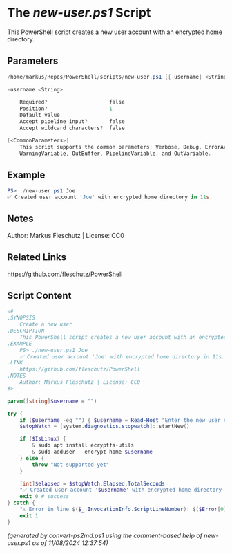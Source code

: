 The *new-user.ps1* Script
===========================

This PowerShell script creates a new user account with an encrypted home directory.

Parameters
----------
```powershell
/home/markus/Repos/PowerShell/scripts/new-user.ps1 [[-username] <String>] [<CommonParameters>]

-username <String>
    
    Required?                    false
    Position?                    1
    Default value                
    Accept pipeline input?       false
    Accept wildcard characters?  false

[<CommonParameters>]
    This script supports the common parameters: Verbose, Debug, ErrorAction, ErrorVariable, WarningAction, 
    WarningVariable, OutBuffer, PipelineVariable, and OutVariable.
```

Example
-------
```powershell
PS> ./new-user.ps1 Joe
✅ Created user account 'Joe' with encrypted home directory in 11s.

```

Notes
-----
Author: Markus Fleschutz | License: CC0

Related Links
-------------
https://github.com/fleschutz/PowerShell

Script Content
--------------
```powershell
<#
.SYNOPSIS
	Create a new user
.DESCRIPTION
	This PowerShell script creates a new user account with an encrypted home directory.
.EXAMPLE
	PS> ./new-user.ps1 Joe
	✅ Created user account 'Joe' with encrypted home directory in 11s.
.LINK
	https://github.com/fleschutz/PowerShell
.NOTES
	Author: Markus Fleschutz | License: CC0
#>

param([string]$username = "")

try {
	if ($username -eq "") { $username = Read-Host "Enter the new user name" }
	$stopWatch = [system.diagnostics.stopwatch]::startNew()

	if ($IsLinux) {
 		& sudo apt install ecryptfs-utils
		& sudo adduser --encrypt-home $username
	} else {
		throw "Not supported yet"
	}

	[int]$elapsed = $stopWatch.Elapsed.TotalSeconds
	"✅ Created user account '$username' with encrypted home directory in $($elapsed)s."
	exit 0 # success
} catch {
	"⚠️ Error in line $($_.InvocationInfo.ScriptLineNumber): $($Error[0])"
	exit 1
}
```

*(generated by convert-ps2md.ps1 using the comment-based help of new-user.ps1 as of 11/08/2024 12:37:54)*
